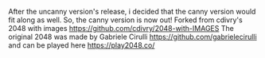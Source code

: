After the uncanny version's release, i decided that the canny version would fit along as well. So, the canny version is now out!
Forked from cdivry's 2048 with images https://github.com/cdivry/2048-with-IMAGES
The original 2048 was made by Gabriele Cirulli https://github.com/gabrielecirulli and can be played here https://play2048.co/
